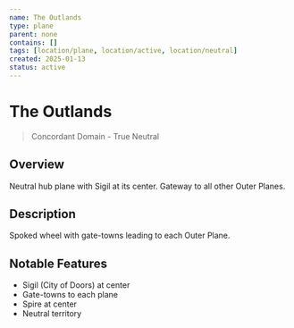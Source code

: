 ```yaml
---
name: The Outlands
type: plane
parent: none
contains: []
tags: [location/plane, location/active, location/neutral]
created: 2025-01-13
status: active
---
```


# The Outlands

> Concordant Domain - True Neutral

## Overview
Neutral hub plane with Sigil at its center. Gateway to all other Outer Planes.

## Description
Spoked wheel with gate-towns leading to each Outer Plane.

## Notable Features
- Sigil (City of Doors) at center
- Gate-towns to each plane
- Spire at center
- Neutral territory